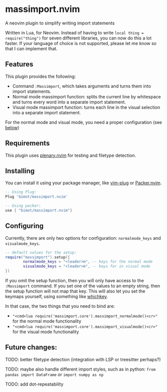 # massimport.nvim

A neovim plugin to simplify writing import statements

Written in Lua, for Neovim. Instead of having to write `local thing = require("thing")` for seven different libraries, you can now do this a lot faster. If your language of choice is not supported, please let me know so that I can implement that.

## Features

This plugin provides the following:

- Command `:Massimport`, which takes arguments and turns them into import statements.
- Normal mode massimport function: splits the current line by whitespace and turns every word into a separate import statement.
- Visual mode massimport function: turns each line in the visual selection into a separate import statement.

For the normal mode and visual mode, you need a proper configuration (see [below](#Configuring))

## Requirements

This plugin uses [plenary.nvim](https://github.com/nvim-lua/plenary.nvim/) for testing and filetype detection.

## Installing

You can install it using your package manager, like [vim-plug](https://github.com/junegunn/vim-plug) or [Packer.nvim](https://github.com/wbthomason/packer.nvim).

```lua
-- Using Plug:
Plug 'bimot/massimport.nvim'

-- Using packer:
use { "bimot/massimport.nvim"}
```

## Configuring

Currently, there are only two options for configuration: `normalmode_keys` and `visualmode_keys`.


```lua
-- default values for the setup:
require("massimport").setup({
        normalmode_keys = "<leader>m", -- keys for the normal mode
        visualmode_keys = "<leader>m", -- keys for in visual mode
})
```

If you omit the setup function, then you will only have access to the `:Massimport` command. If you set one of the values to an empty string, then the setup function will not map that key. This will also let you set the keymaps yourself, using something like [whichkey](https://github.com/folke/which-key.nvim).

In that case, the two things that you need to bind are:
- `"<cmd>lua require('massimport.core').massimport_normalmode()<cr>"` for the normal mode functionality
- `"<cmd>lua require('massimport.core').massimport_visualmode()<cr>"` for the visual mode functionality

## Future changes:

TODO: better filetype detection (integration with LSP or treesitter perhaps?)

TODO: maybe also handle different import styles, such as in python: `from pandas import DataFrame` or `import numpy as np`

TODO: add dot-repeatability
